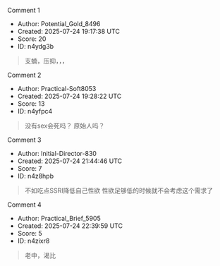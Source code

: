 Comment 1

- Author: Potential_Gold_8496
- Created: 2025-07-24 19:17:38 UTC
- Score: 20
- ID: n4ydg3b

> 支蝻，压抑，，，

Comment 2

- Author: Practical-Soft8053
- Created: 2025-07-24 19:28:22 UTC
- Score: 13
- ID: n4yfpc4

> 没有sex会死吗？ 原始人吗？

Comment 3

- Author: Initial-Director-830
- Created: 2025-07-24 21:44:46 UTC
- Score: 7
- ID: n4z8hpb

> 不如吃点SSRI降低自己性欲 性欲足够低的时候就不会考虑这个需求了

Comment 4

- Author: Practical_Brief_5905
- Created: 2025-07-24 22:39:59 UTC
- Score: 5
- ID: n4zixr8

> 老中，渴比
